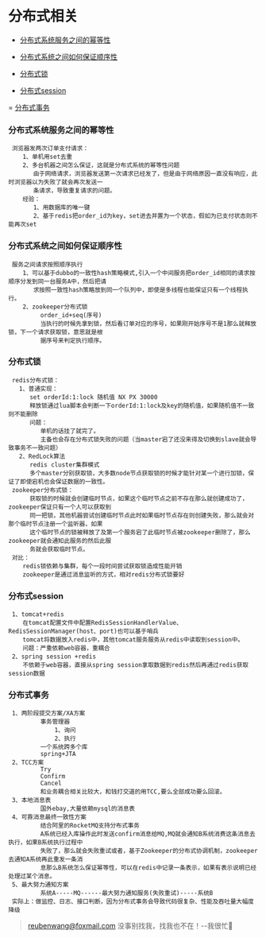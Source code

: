 # 分布式相关

 - [分布式系统服务之间的幂等性](#分布式系统服务之间的幂等性)
 
 - [分布式系统之间如何保证顺序性](#分布式系统之间如何保证顺序性)
 
 - [分布式锁](#分布式锁)
 
 - [分布式session](#分布式session)
 
 = [分布式事务](#分布式事务)
 
 ### 分布式系统服务之间的幂等性
 
     浏览器发两次订单支付请求：
        1、单机用set去重
        2、多台机器之间怎么保证，这就是分布式系统的幂等性问题
           由于网络请求，浏览器发送第一次请求已经发了，但是由于网络原因一直没有响应，此时浏览器以为失败了就会再次发送一
           条请求，导致重复请求的问题。
        经验：
           1、用数据库的唯一键
           2、基于redis把order_id为key，set进去并置为一个状态，假如为已支付状态则不能再次set
             
 ### 分布式系统之间如何保证顺序性
 
     服务之间请求按照顺序执行
        1、可以基于dubbo的一致性hash策略模式,引入一个中间服务把order_id相同的请求按顺序分发到同一台服务A中，然后把请
           求按照一致性hash策略放到同一个队列中，即使是多线程也能保证只有一个线程执行。
        2、zookeeper分布式锁
             order_id+seq(序号)
             当执行的时候先拿到锁，然后看订单对应的序号，如果刚开始序号不是1那么就释放锁，下一个请求获取锁，意思就是根
             据序号来判定执行顺序。       
 
 ### 分布式锁
 
     redis分布式锁：
       1、普通实现：
          set orderId:1:lock 随机值 NX PX 30000
          释放锁通过lua脚本会判断一下orderId:1:lock及key的随机值，如果随机值不一致则不能删除
          问题：
             单机的话挂了就完了。
             主备也会存在分布式锁失败的问题（当master宕了还没来得及切换到slave就会导致事务不一致问题）
       2、RedLock算法
          redis cluster集群模式
          多个master分别获取锁，大多数node节点获取锁的时候才能针对某一个进行加锁，保证了即使宕机也会保证数据的一致性。
     zookeeper分布式锁：
          获取锁的时候就会创建临时节点，如果这个临时节点之前不存在那么就创建成功了，zookeeper保证只有一个人可以获取到
          同一把锁，其他机器尝试创建临时节点此时如果临时节点存在则创建失败，那么就会对那个临时节点注册一个监听器，如果
          这个临时节点的锁被释放了及第一个服务宕了此临时节点被zookeeper删除了，那么zookeeper就会通知此服务的然后此服
          务就会获取临时节点。
     对比：
        redis锁依赖与集群，每个一段时间尝试获取锁造成性能开销
        zookeeper是通过消息监听的方式，相对redis分布式锁要好
        
 ### 分布式session
 
     1、tomcat+redis
        在tomcat配置文件中配置RedisSessionHandlerValue、RedisSessionManager(host、port)也可以基于哨兵
        tomcat将数据放入redis中，其他tomcat服务服务从redis中读取到session中。
        问题：严重依赖web容器，重耦合
     2、spring session +redis
        不依赖于web容器，直接从spring session拿取数据到redis然后再通过redis获取session数据
 
 ### 分布式事务
 
     1、两阶段提交方案/XA方案
             事务管理器
                 1、询问
                 2、执行
             一个系统跨多个库
             spring+JTA
     2、TCC方案
             Try
             Confirm
             Cancel
             和业务耦合相关比较大，和钱打交道的用TCC,要么全部成功要么回滚。
     3、本地消息表
             国外ebay,大量依赖mysql的消息表
     4、可靠消息最终一致性方案
             结合阿里的RocketMQ支持分布式事务
             A系统已经入库操作此时发送confirm消息给MQ,MQ就会通知B系统消费这条消息去执行，如果B系统执行过程中
             失败了，那么就会失败重试或者，基于Zookeeper的分布式协调机制，zookeeper去通知A系统再此重发一条消
             息那么B系统怎么保证幂等性，可以在redis中记录一条表示，如果有表示说明已经处理过某个消息。
     5、最大努力通知方案
             系统A-----MQ------最大努力通知服务(失败重试)-----系统B
     实际上：做监控、日志、接口判断，因为分布式事务会导致代码很复杂、性能及吞吐量大幅度降级      
> reubenwang@foxmail.com
> 没事别找我，找我也不在！--我很忙🦆